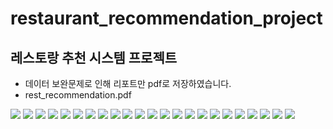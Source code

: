 # restaurant_recommendation_project

## 레스토랑 추천 시스템 프로젝트

- 데이터 보완문제로 인해 리포트만 pdf로 저장하였습니다.
- rest_recommendation.pdf

<img src="img/0002.jpg">
<img src="img/0003.jpg">
<img src="img/0004.jpg">
<img src="img/0005.jpg">
<img src="img/0006.jpg">
<img src="img/0007.jpg">
<img src="img/0008.jpg">
<img src="img/0009.jpg">
<img src="img/0010.jpg">
<img src="img/0011.jpg">
<img src="img/0012.jpg">
<img src="img/0013.jpg">
<img src="img/0014.jpg">
<img src="img/0015.jpg">
<img src="img/0016.jpg">
<img src="img/0017.jpg">
<img src="img/0018.jpg">
<img src="img/0019.jpg">
<img src="img/0020.jpg">
<img src="img/0021.jpg">
<img src="img/0022.jpg">
<img src="img/0023.jpg">
<img src="img/0024.jpg">

